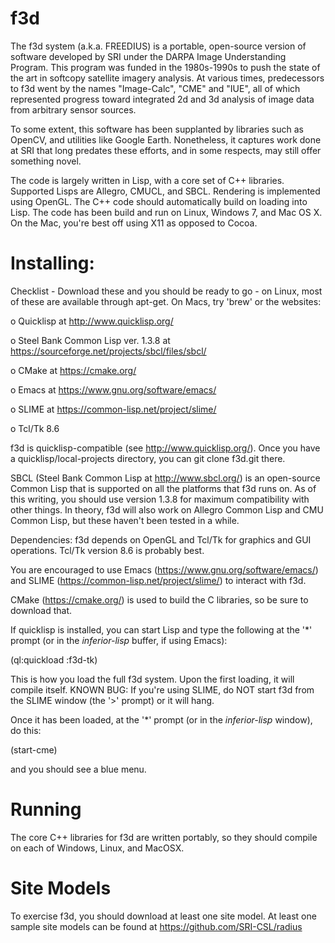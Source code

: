 # f3d

The f3d system (a.k.a. FREEDIUS) is a portable, open-source version of
software developed by SRI under the DARPA Image Understanding Program.
This program was funded in the 1980s-1990s to push the state of the
art in softcopy satellite imagery analysis.  At various times,
predecessors to f3d went by the names "Image-Calc", "CME" and "IUE",
all of which represented progress toward integrated 2d and 3d analysis
of image data from arbitrary sensor sources.

To some extent, this software has been supplanted by libraries such as
OpenCV, and utilities like Google Earth.  Nonetheless, it captures
work done at SRI that long predates these efforts, and in some
respects, may still offer something novel.

The code is largely written in Lisp, with a core set of C++ libraries.
Supported Lisps are Allegro, CMUCL, and SBCL.  Rendering is
implemented using OpenGL.  The C++ code should automatically build on
loading into Lisp.  The code has been build and run on Linux, Windows
7, and Mac OS X.  On the Mac, you're best off using X11 as opposed to
Cocoa.

# Installing:

Checklist - Download these and you should be ready to go - on Linux,
most of these are available through apt-get.  On Macs, try 'brew' or
the websites:

o Quicklisp at http://www.quicklisp.org/

o Steel Bank Common Lisp ver. 1.3.8 at https://sourceforge.net/projects/sbcl/files/sbcl/

o CMake at https://cmake.org/

o Emacs at https://www.gnu.org/software/emacs/

o SLIME at https://common-lisp.net/project/slime/

o Tcl/Tk 8.6


f3d is quicklisp-compatible (see http://www.quicklisp.org/).  Once you
have a quicklisp/local-projects directory, you can git clone f3d.git
there.

SBCL (Steel Bank Common Lisp at http://www.sbcl.org/) is an
open-source Common Lisp that is supported on all the platforms that
f3d runs on.  As of this writing, you should use version 1.3.8 for
maximum compatibility with other things.  In theory, f3d will also
work on Allegro Common Lisp and CMU Common Lisp, but these haven't been
tested in a while.

Dependencies: f3d depends on OpenGL and Tcl/Tk for graphics and GUI
operations.  Tcl/Tk version 8.6 is probably best.

You are encouraged to use Emacs (https://www.gnu.org/software/emacs/)
and SLIME (https://common-lisp.net/project/slime/) to interact with f3d.

CMake (https://cmake.org/) is used to build the C libraries, so be
sure to download that.

If quicklisp is installed, you can start Lisp and type the following
at the '*' prompt (or in the *inferior-lisp* buffer, if using Emacs):

(ql:quickload :f3d-tk)

This is how you load the full f3d system.  Upon the first loading, it
will compile itself.  KNOWN BUG: If you're using SLIME, do NOT start
f3d from the SLIME window (the '>' prompt) or it will hang.

Once it has been loaded, at the '*' prompt (or in the *inferior-lisp*
window), do this:

(start-cme)

and you should see a blue menu.


# Running

The core C++ libraries for f3d are written portably, so they should
compile on each of Windows, Linux, and MacOSX.

# Site Models

To exercise f3d, you should download at least one site model.  At
least one sample site models can be found at https://github.com/SRI-CSL/radius
